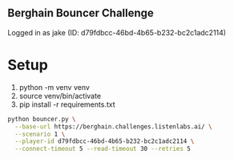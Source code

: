 ## Berghain Bouncer Challenge

Logged in as jake (ID: d79fdbcc-46bd-4b65-b232-bc2c1adc2114)

# Setup

1. python -m venv venv
2. source venv/bin/activate
3. pip install -r requirements.txt

```bash
python bouncer.py \
  --base-url https://berghain.challenges.listenlabs.ai/ \
  --scenario 1 \
  --player-id d79fdbcc-46bd-4b65-b232-bc2c1adc2114 \
  --connect-timeout 5 --read-timeout 30 --retries 5
```
